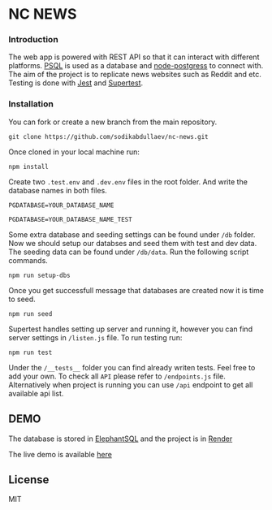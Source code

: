 # NC NEWS

### Introduction

The web app is powered with REST API so that it can interact with different platforms. [PSQL][psql] is used as a database and [node-postgress][npl] to connect with. The aim of the project is to replicate news websites such as Reddit and etc. Testing is done with [Jest][jst] and [Supertest][stst].

### Installation

You can fork or create a new branch from the main repository.

```
git clone https://github.com/sodikabdullaev/nc-news.git
```

Once cloned in your local machine run:

```
npm install
```

Create two `.test.env` and `.dev.env` files in the root folder. And write the database names in both files.

```
PGDATABASE=YOUR_DATABASE_NAME
```

```
PGDATABASE=YOUR_DATABASE_NAME_TEST
```

Some extra database and seeding settings can be found under `/db` folder.
Now we should setup our databses and seed them with test and dev data. The seeding data can be found under `/db/data`. Run the following script commands.

```
npm run setup-dbs
```

Once you get successfull message that databases are created now it is time to seed.

```
npm run seed
```

Supertest handles setting up server and running it, however you can find server settings in `/listen.js` file.
To run testing run:

```
npm run test
```

Under the `/__tests__` folder you can find already writen tests. Feel free to add your own.
To check all `API` please refer to `/endpoints.js` file. Alternatively when project is running you can use `/api` endpoint to get all available api list.

## DEMO

The database is stored in [ElephantSQL][esql] and the project is in [Render][rndr]

The live demo is available [here][prl]

## License

MIT

[//]: #
[npl]: https://node-postgres.com/
[psql]: https://www.postgresql.org/
[jst]: https://jestjs.io/
[stst]: https://www.npmjs.com/package/supertest
[esql]: https://www.elephantsql.com
[rndr]: https://render.com
[prl]: https://nc-news-4wkm.onrender.com/api
